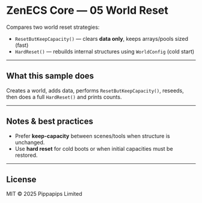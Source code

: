 # ZenECS Core — 05 World Reset

Compares two world reset strategies:

* `ResetButKeepCapacity()` — clears **data only**, keeps arrays/pools sized (fast)
* `HardReset()` — rebuilds internal structures using `WorldConfig` (cold start)

---

## What this sample does

Creates a world, adds data, performs `ResetButKeepCapacity()`, reseeds, then does a full `HardReset()` and prints counts.

---

## Notes & best practices

* Prefer **keep-capacity** between scenes/tools when structure is unchanged.
* Use **hard reset** for cold boots or when initial capacities must be restored.

---

## License

MIT © 2025 Pippapips Limited
